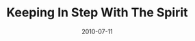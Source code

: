---
title: "Keeping In Step With The Spirit"
speaker: "Alex Chu"
date: "2010-07-11"
sermonUrl: "//35.190.93.184/sermons/20100711_sunday_alex_chu_step.mp3"
---